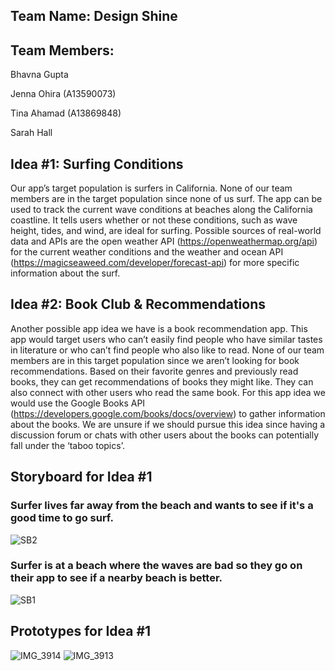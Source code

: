 ## Team Name: Design Shine

## Team Members:

Bhavna Gupta

Jenna Ohira (A13590073)

Tina Ahamad (A13869848)

Sarah Hall

## Idea #1: Surfing Conditions
Our app’s target population is surfers in California. None of our team members are in the target population since none of us surf. The app can be used to track the current wave conditions at beaches along the California coastline. It tells users whether or not these conditions, such as wave height, tides, and wind, are ideal for surfing. Possible sources of real-world data and APIs are the open weather API (https://openweathermap.org/api) for the current weather conditions and the weather and ocean API (https://magicseaweed.com/developer/forecast-api) for more specific information about the surf.
	
## Idea #2: Book Club & Recommendations
Another possible app idea we have is a book recommendation app. This app would target users who can’t easily find people who have similar tastes in literature or who can’t find people who also like to read. None of our team members are in this target population since we aren’t looking for book recommendations. Based on their favorite genres and previously read books, they can get recommendations of books they might like. They can also connect with other users who read the same book. For this app idea we would use the Google Books API (https://developers.google.com/books/docs/overview) to gather information about the books. We are unsure if we should pursue this idea since having a discussion forum or chats with other users about the books can potentially fall under the ‘taboo topics’. 


## Storyboard for Idea #1
	
### Surfer lives far away from the beach and wants to see if it's a good time to go surf.
![SB2](https://user-images.githubusercontent.com/20780820/56484520-bf552600-6484-11e9-95cc-f494bb1d8889.JPG)


### Surfer is at a beach where the waves are bad so they go on their app to see if a nearby beach is better.
![SB1](https://user-images.githubusercontent.com/20780820/56484463-97fe5900-6484-11e9-8931-95fc9f024ab7.jpeg)
	
	
## Prototypes for Idea #1
![IMG_3914](https://user-images.githubusercontent.com/20780820/56484521-c1b78000-6484-11e9-85b1-4ac6e6844c4c.JPG)
![IMG_3913](https://user-images.githubusercontent.com/20780820/56484523-c419da00-6484-11e9-823e-2666a36ad7bd.JPG)
